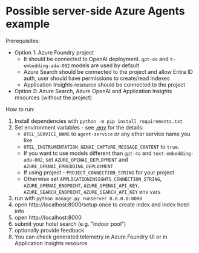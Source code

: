 # Possible server-side Azure Agents example

Prerequisites:

- Option 1: Azure Foundry project
  - It should be connected to OpenAI deployment. `gpt-4o` and `t-embedding-ada-002` models are used by default
  - Azure Search should be connected to the project and allow Entra ID auth, user should have permissions to create/read indexes
  - Application Insights resource should be connected to the project
- Option 2: Azure Search, Azure OpenAI and Application Insights resources (without the project)

How to run:

1. Install dependencies with `python -m pip install requirements.txt`
2. Set environment variables - see [.env](.env) for the details:
   - `OTEL_SERVICE_NAME` to `agent-service` or any other service name you like
   - `OTEL_INSTRUMENTATION_GENAI_CAPTURE_MESSAGE_CONTENT` to `true`.
   - If you want to use models different than `gpt-4o` and `text-embedding-ada-002`, set `AZURE_OPENAI_DEPLOYMENT` and `AZURE_OPENAI_EMBEDDING_DEPLOYMENT`
   - If using project - `PROJECT_CONNECTION_STRING` for your project
   - Otherwise set `APPLICATIONINSIGHTS_CONNECTION_STRING`, `AZURE_OPENAI_ENDPOINT`, `AZURE_OPENAI_API_KEY`, `AZURE_SEARCH_ENDPOINT`, `AZURE_SEARCH_API_KEY` env vars
4. run with `python manage.py runserver 0.0.0.0:8000`
5. open http://localhost:8000/setup once to create index and index hotel info
6. open http://localhost:8000
7. submit your hotel search (e.g. "indoor pool")
9. optionally provide feedback
10. You can check generated telemetry in Azure Foundry UI or in Application Insights resource
